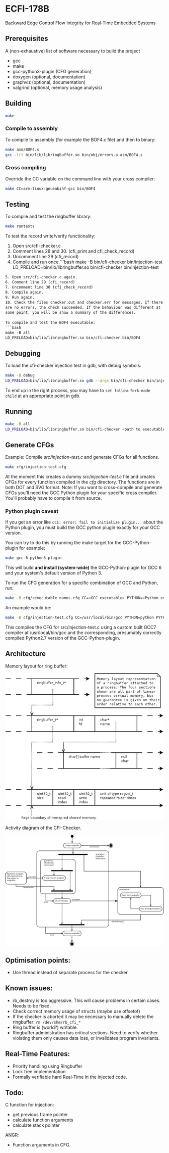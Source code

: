 # ECFI-178B
Backward Edge Control Flow Integrity for Real-Time Embedded Systems

## Prerequisites
A (non-exhaustive) list of software necessary to build the project

- gcc
- make
- gcc-python3-plugin (CFG generation)
- doxygen (optional, documentation)
- graphviz (optional, documentation)
- valgrind (optional, memory usage analysis)

## Building
```bash
make
```

### Compile to assembly ###
To compile to assembly (for example the BOF4.c file) and then to binary:
```bash
make asm/BOF4.s
gcc -lrt bin/lib/libringbuffer.so bin/obj/errors.o asm/BOF4.s
```

### Cross compiling
Override the CC variable on the command line with your cross compiler:
```bash
make CC=arm-linux-gnueabihf-gcc bin/BOF4
```

## Testing
To compile and test the ringbuffer library:
```bash
make runtests
```
To test the record write/verify functionality:
1. Open src/cfi-checker.c
2. Comment lines 28 and 30. (cfi_print and cfi_check_record)
3. Uncomment line 29 (cfi_record)
4. Compile and run once.```bash
make -B bin/cfi-checker bin/injection-test
LD_PRELOAD=bin/lib/libringbuffer.so bin/cfi-checker bin/injection-test
```
5. Open src/cfi-checker.c again.
6. Comment line 29 (cfi_record)
7. Uncomment line 30 (cfi_check_record)
8. Compile again.
9. Run again.
10. Check the files checker.out and checker.err for messages. If there are no errors, the check succeeded. If the behaviour was different at some point, you will be show a summary of the differences.

To compile and test the BOF4 executable:
```bash
make -B all
LD_PRELOAD=bin/lib/libringbuffer.so bin/cfi-checker bin/BOF4
```

## Debugging
To load the cfi-checker injection test in gdb, with debug symbols:
```bash
make -B debug 
LD_PRELOAD=bin/lib/libringbuffer.so gdb --args bin/cfi-checker bin/injection-test
```
To end up in the right process, you may have to `set follow-fork-mode child` at an appropriate point in gdb.

## Running
```bash
make -B all
LD_PRELOAD=bin/lib/libringbuffer.so bin/cfi-checker <path to executable>
```

## Generate CFGs ##
Example: Compile _src/injection-test.c_ and generate CFGs for all functions.
```bash
make cfg/injection-test.cfg
```
At the moment this creates a dummy _src/injection-test.c_ file and creates CFGs for every function compiled in the _cfg_ directory. The functions are in both DOT and SVG format.
Note: If you want to cross-compile and generate CFGs you'll need the GCC Python plugin for your specific cross compiler. You'll probably have to compile it from source.

### Python plugin caveat ###
If you get an error like `cc1: error: fail to initialize plugin...` about the Python plugin, you must build the GCC python plugin exactly for your GCC version.

You can try to do this by running the make target for the GCC-Python-plugin for example:
```bash
make gcc-6-python3-plugin
```
This will build **and install (system-wide)** the GCC-Python-plugin for GCC 6 and your system's default version of Python 3.

To run the CFG generation for a specific combination of GCC and Python, run:
```bash
make -B cfg/<executable name>.cfg CC=<GCC executable> PYTHON=<Python executable> PYTHONPATH=<GCC's plugin directory>/\${PYTHON}
```
An example would be:
```bash
make -B cfg/injection-test.cfg CC=/usr/local/bin/gcc PYTHON=python PYTHONPATH=/usr/local/lib/gcc/x86_64-pc-linux-gnu/7.0.0/plugin/\${PYTHON}
```
This compiles the CFG for src/injection-test.c using a custom built GCC7 compiler at /usr/local/bin/gcc and the corresponding, presumably correctly compiled Python2.7 version of the GCC-Python-plugin.

## Architecture ##
Memory layout for ring buffer:

![Please read include/ringbuffer.h if you cannot see this picture.](doc/diagrams/ringbuffer_memory.png "The memory layout of a ringbuffer in use.")

Activity diagram of the CFI-Checker.

![Please read src/cfi-checker.c if you cannot see this picture.](doc/diagrams/cfi-checker_activity.png "Activity diagram that shows how the processes interact.")

## Optimisation points:
- Use thread instead of separate process for the checker

## Known issues:
- rb_destroy is too aggressive. This will cause problems in certain cases. Needs to be fixed.
- Check correct memory usage of structs (maybe use offsetof)
- If the checker is aborted it may be necessary to manually delete the ringbuffer: ```rm /dev/shm/rb_cfi_*```
- Ring buffer is (world?) writable.
- Ringbuffer administration has critical sections. Need to verify whether violating them only causes data loss, or invalidates program invariants.

## Real-Time Features:
- Priority handling using Ringbuffer
- Lock free implementation
- Formally verifiable hard Real-Time in the injected code.

## Todo:
C function for injection:
- get previous frame pointer
- calculate function arguments
- calculate stack pointer

ANGR:
- Function arguments in CFG.

